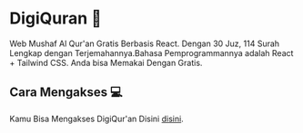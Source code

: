 # DigiQuran 📖
Web Mushaf Al Qur'an Gratis Berbasis React. Dengan 30 Juz, 114 Surah Lengkap dengan Terjemahannya.Bahasa Pemprogrammannya adalah React + Tailwind CSS. Anda bisa Memakai Dengan Gratis.

## Cara Mengakses 💻

Kamu Bisa Mengakses DigiQur'an Disini [disini](https://digiquran.darrellcorp.repl.co/about).



